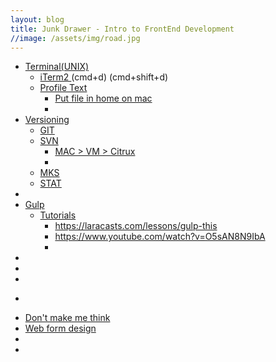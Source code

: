 ```yaml
---
layout: blog
title: Junk Drawer - Intro to FrontEnd Development
//image: /assets/img/road.jpg
---
```


<article>
	<ul class="ui">
		<li><a href="">Terminal(UNIX)</a>
			<ul>
				<li><a href="http://iterm2.com/"> iTerm2 </a>
					<span>(cmd+d)</span>
					<span>(cmd+shift+d)</span>
				</li>
				<li><a href=""> Profile Text </a>
					<ul>
						<li><a href=""> Put file in home on mac </a></li>
						<li><a href=""></a></li>
					</ul>
				</li>
			</ul>
		</li>
		<li><a href="">Versioning</a>
			<ul>
				<li><a href=""> GIT </a></li>
				<li><a href=""> SVN </a>
					<ul>
						<li><a href=""> MAC > VM > Citrux </a></li>
						<li><a href=""></a></li>
					</ul>
				</li>
				<li><a href=""> MKS </a></li>
				<li><a href=""> STAT </a></li>
			</ul>
		</li>
		<li><a href=""></a></li>
		<li><a href="">Gulp</a>
			<ul>
				<li><a href=""> Tutorials </a>
					<ul>
						<li><a href="https://laracasts.com/lessons/gulp-this">https://laracasts.com/lessons/gulp-this</a></li>
						<li><a href="https://www.youtube.com/watch?v=O5sAN8N9IbA">https://www.youtube.com/watch?v=O5sAN8N9IbA</a></li>
						<li><a href=""></a></li>
					</ul>
				</li>
			</ul>
		</li>
		<li><a href=""></a></li>
		<li><a href=""></a></li>
		<li><a href=""></a></li>
	</ul>
	<ul class="ux">
		<li><a href=""></a></li>
	</ul>
	<ul class="books">
		<li><a href="">Don't make me think</a></li>
		<li><a href="">Web form design</a></li>
		<li><a href=""></a></li>
		<li><a href=""></a></li>
	</ul>
</article>